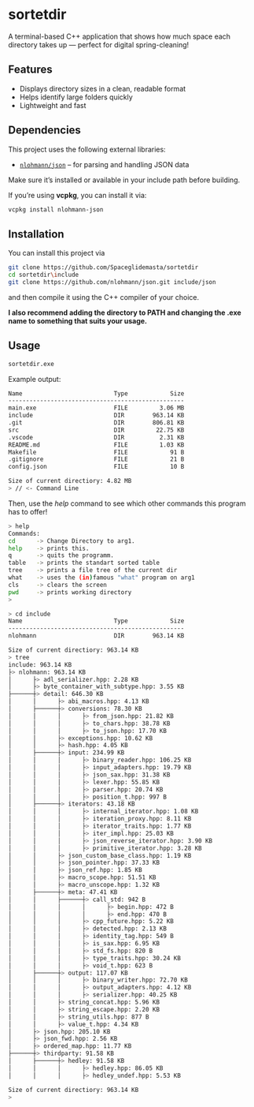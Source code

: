 # sortetdir

A terminal-based C++ application that shows how much space each directory takes up — perfect for digital spring-cleaning!

## Features
- Displays directory sizes in a clean, readable format  
- Helps identify large folders quickly  
- Lightweight and fast  

## Dependencies
This project uses the following external libraries:
- [`nlohmann/json`](https://github.com/nlohmann/json) – for parsing and handling JSON data

Make sure it’s installed or available in your include path before building.

If you’re using **vcpkg**, you can install it via:
```bash
vcpkg install nlohmann-json
```

## Installation
You can install this project via
```bash
git clone https://github.com/Spaceglidemasta/sortetdir
cd sortetdir\include
git clone https://github.com/nlohmann/json.git include/json
```

and then compile it using the C++ compiler of your choice.

__I also recommend adding the directory to PATH and changing the .exe
name to something that suits your usage.__ 


## Usage

```bash
sortetdir.exe
```
Example output:
```bash
Name                          Type            Size
--------------------------------------------------
main.exe                      FILE         3.06 MB
include                       DIR        963.14 KB
.git                          DIR        806.81 KB
src                           DIR         22.75 KB
.vscode                       DIR          2.31 KB
README.md                     FILE         1.03 KB
Makefile                      FILE            91 B
.gitignore                    FILE            21 B
config.json                   FILE            10 B

Size of current directiory: 4.82 MB
> // <- Command Line 
```
Then, use the _help_ command to see which other commands this program has to offer!
```bash
> help
Commands:
cd      -> Change Directory to arg1.
help    -> prints this.
q       -> quits the programm.
table   -> prints the standart sorted table
tree    -> prints a file tree of the current dir
what    -> uses the (in)famous "what" program on arg1
cls     -> clears the screen
pwd     -> prints working directory
>
``` 
```bash
> cd include
Name                          Type            Size
--------------------------------------------------
nlohmann                      DIR        963.14 KB

Size of current directiory: 963.14 KB
> tree
include: 963.14 KB
├> nlohmann: 963.14 KB
│      ├> adl_serializer.hpp: 2.28 KB
│      ├> byte_container_with_subtype.hpp: 3.55 KB
├──────┼> detail: 646.30 KB
│      │      ├> abi_macros.hpp: 4.13 KB
│      ├──────┼> conversions: 78.30 KB
│      │      │      ├> from_json.hpp: 21.82 KB
│      │      │      ├> to_chars.hpp: 38.78 KB
│      │      │      ├> to_json.hpp: 17.70 KB
│      │      ├> exceptions.hpp: 10.62 KB
│      │      ├> hash.hpp: 4.05 KB
│      ├──────┼> input: 234.99 KB
│      │      │      ├> binary_reader.hpp: 106.25 KB
│      │      │      ├> input_adapters.hpp: 19.79 KB
│      │      │      ├> json_sax.hpp: 31.38 KB
│      │      │      ├> lexer.hpp: 55.85 KB
│      │      │      ├> parser.hpp: 20.74 KB
│      │      │      ├> position_t.hpp: 997 B
│      ├──────┼> iterators: 43.18 KB
│      │      │      ├> internal_iterator.hpp: 1.08 KB
│      │      │      ├> iteration_proxy.hpp: 8.11 KB
│      │      │      ├> iterator_traits.hpp: 1.77 KB
│      │      │      ├> iter_impl.hpp: 25.03 KB
│      │      │      ├> json_reverse_iterator.hpp: 3.90 KB
│      │      │      ├> primitive_iterator.hpp: 3.28 KB
│      │      ├> json_custom_base_class.hpp: 1.19 KB
│      │      ├> json_pointer.hpp: 37.33 KB
│      │      ├> json_ref.hpp: 1.85 KB
│      │      ├> macro_scope.hpp: 51.51 KB
│      │      ├> macro_unscope.hpp: 1.32 KB
│      ├──────┼> meta: 47.41 KB
│      │      ├──────┼> call_std: 942 B
│      │      │      │      ├> begin.hpp: 472 B
│      │      │      │      ├> end.hpp: 470 B
│      │      │      ├> cpp_future.hpp: 5.22 KB
│      │      │      ├> detected.hpp: 2.13 KB
│      │      │      ├> identity_tag.hpp: 549 B
│      │      │      ├> is_sax.hpp: 6.95 KB
│      │      │      ├> std_fs.hpp: 820 B
│      │      │      ├> type_traits.hpp: 30.24 KB
│      │      │      ├> void_t.hpp: 623 B
│      ├──────┼> output: 117.07 KB
│      │      │      ├> binary_writer.hpp: 72.70 KB
│      │      │      ├> output_adapters.hpp: 4.12 KB
│      │      │      ├> serializer.hpp: 40.25 KB
│      │      ├> string_concat.hpp: 5.96 KB
│      │      ├> string_escape.hpp: 2.20 KB
│      │      ├> string_utils.hpp: 877 B
│      │      ├> value_t.hpp: 4.34 KB
│      ├> json.hpp: 205.10 KB
│      ├> json_fwd.hpp: 2.56 KB
│      ├> ordered_map.hpp: 11.77 KB
├──────┼> thirdparty: 91.58 KB
│      ├──────┼> hedley: 91.58 KB
│      │      │      ├> hedley.hpp: 86.05 KB
│      │      │      ├> hedley_undef.hpp: 5.53 KB

Size of current directiory: 963.14 KB
>
```
